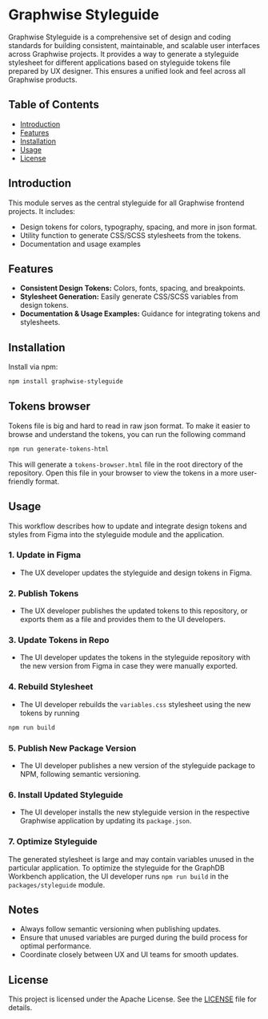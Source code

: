 # Graphwise Styleguide

Graphwise Styleguide is a comprehensive set of design and coding standards for building consistent, maintainable, 
and scalable user interfaces across Graphwise projects. It provides a way to generate a styleguide stylesheet for 
different applications based on styleguide tokens file prepared by UX designer. 
This ensures a unified look and feel across all Graphwise products.

## Table of Contents

- [Introduction](#introduction)
- [Features](#features)
- [Installation](#installation)
- [Usage](#usage)
- [License](#license)

## Introduction

This module serves as the central styleguide for all Graphwise frontend projects. It includes:

- Design tokens for colors, typography, spacing, and more in json format.
- Utility function to generate CSS/SCSS stylesheets from the tokens.
- Documentation and usage examples

## Features

- **Consistent Design Tokens:** Colors, fonts, spacing, and breakpoints.
- **Stylesheet Generation:** Easily generate CSS/SCSS variables from design tokens.
- **Documentation & Usage Examples:** Guidance for integrating tokens and stylesheets.

## Installation

Install via npm:

```bash
npm install graphwise-styleguide
```

## Tokens browser
Tokens file is big and hard to read in raw json format. To make it easier to browse and understand the tokens, you can
run the following command
```bash
npm run generate-tokens-html
```
This will generate a `tokens-browser.html` file in the root directory of the repository. Open this file in your browser
to view the tokens in a more user-friendly format.

## Usage

This workflow describes how to update and integrate design tokens and styles from Figma into the styleguide module and 
the application.

### 1. Update in Figma
- The UX developer updates the styleguide and design tokens in Figma.

### 2. Publish Tokens
- The UX developer publishes the updated tokens to this repository, or exports them as a file and provides them to the
UI developers.

### 3. Update Tokens in Repo
- The UI developer updates the tokens in the styleguide repository with the new version from Figma in case they were 
manually exported.

### 4. Rebuild Stylesheet
- The UI developer rebuilds the `variables.css` stylesheet using the new tokens by running 
```bash
npm run build
```

### 5. Publish New Package Version
- The UI developer publishes a new version of the styleguide package to NPM, following semantic versioning.

### 6. Install Updated Styleguide
- The UI developer installs the new styleguide version in the respective Graphwise application by updating its 
`package.json`.

### 7. Optimize Styleguide
The generated stylesheet is large and may contain variables unused in the particular application. To optimize the
styleguide for the GraphDB Workbench application, the UI developer runs `npm run build` in the `packages/styleguide`
module.

## Notes
- Always follow semantic versioning when publishing updates.
- Ensure that unused variables are purged during the build process for optimal performance.
- Coordinate closely between UX and UI teams for smooth updates.

## License

This project is licensed under the Apache License. See the [LICENSE](LICENSE) file for details.

